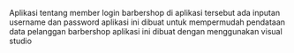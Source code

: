 Aplikasi tentang member login barbershop
di aplikasi tersebut ada inputan username dan password
aplikasi ini dibuat untuk mempermudah pendataan data pelanggan barbershop
aplikasi ini dibuat dengan menggunakan visual studio 
